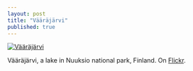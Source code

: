 ```yaml
---
layout: post
title: "Vääräjärvi"
published: true
---
```


[![Vääräjärvi](https://farm8.staticflickr.com/7425/13769229724_1d68927695_o.jpg)](https://farm8.staticflickr.com/7425/13769229724_1d68927695_o.jpg)

Vääräjärvi, a lake in Nuuksio national park, Finland. On [Flickr](https://flic.kr/p/mYJUhu).

